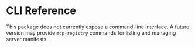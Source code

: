 # CLI Reference

This package does not currently expose a command-line interface.
A future version may provide `mcp-registry` commands for listing and managing server manifests.
